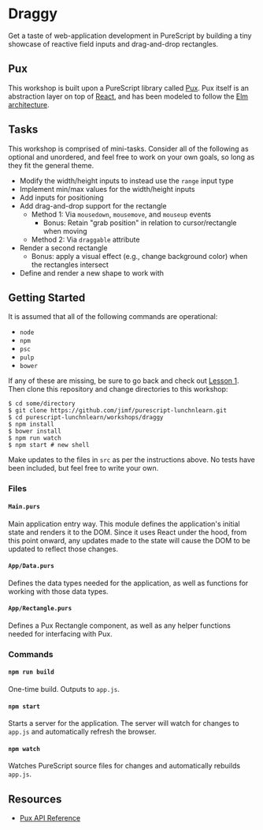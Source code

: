 # Draggy

Get a taste of web-application development in PureScript by building a tiny
showcase of reactive field inputs and drag-and-drop rectangles.

## Pux

This workshop is built upon a PureScript library called [Pux](https://github.com/alexmingoia/purescript-pux).
Pux itself is an abstraction layer on top of [React](https://facebook.github.io/react/),
and has been modeled to follow the [Elm architecture](https://github.com/evancz/elm-architecture-tutorial).

## Tasks

This workshop is comprised of mini-tasks. Consider all of the following as
optional and unordered, and feel free to work on your own goals, so long as
they fit the general theme.

- Modify the width/height inputs to instead use the `range` input type
- Implement min/max values for the width/height inputs
- Add inputs for positioning
- Add drag-and-drop support for the rectangle
  - Method 1: Via `mousedown`, `mousemove`, and `mouseup` events
    - Bonus: Retain "grab position" in relation to cursor/rectangle when moving
  - Method 2: Via `draggable` attribute
- Render a second rectangle
  - Bonus: apply a visual effect (e.g., change background color) when the rectangles intersect
- Define and render a new shape to work with

## Getting Started

It is assumed that all of the following commands are operational:

- `node`
- `npm`
- `psc`
- `pulp`
- `bower`

If any of these are missing, be sure to go back and check out
[Lesson 1](https://github.com/jimf/purescript-lunchnlearn/tree/master/lesson01).
Then clone this repository and change directories to this workshop:

    $ cd some/directory
    $ git clone https://github.com/jimf/purescript-lunchnlearn.git
    $ cd purescript-lunchnlearn/workshops/draggy
    $ npm install
    $ bower install
    $ npm run watch
    $ npm start # new shell

Make updates to the files in `src` as per the instructions above. No tests
have been included, but feel free to write your own.

### Files

#### `Main.purs`

Main application entry way. This module defines the application's initial
state and renders it to the DOM. Since it uses React under the hood, from this
point onward, any updates made to the state will cause the DOM to be updated
to reflect those changes.

#### `App/Data.purs`

Defines the data types needed for the application, as well as functions for
working with those data types.

#### `App/Rectangle.purs`

Defines a Pux Rectangle component, as well as any helper functions needed for
interfacing with Pux.

### Commands

#### `npm run build`

One-time build. Outputs to `app.js`.

#### `npm start`

Starts a server for the application. The server will watch for changes to `app.js`
and automatically refresh the browser.

#### `npm watch`

Watches PureScript source files for changes and automatically rebuilds `app.js`.

## Resources

- [Pux API Reference](http://www.alexmingoia.com/purescript-pux/docs/API/Pux.html)
